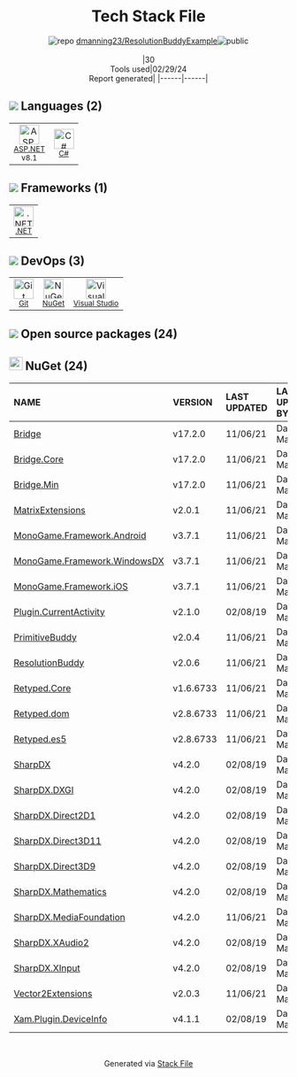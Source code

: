 <!--
&lt;--- Readme.md Snippet without images Start ---&gt;
## Tech Stack
dmanning23/ResolutionBuddyExample is built on the following main stack:

- [ASP.NET](https://www.asp.net/) – Languages
- [C#](http://csharp.net) – Languages
- [.NET](http://www.microsoft.com/net/) – Frameworks (Full Stack)
- [Visual Studio](http://msdn.microsoft.com/en-us/vstudio/aa718325.aspx) – Integrated Development Environment

Full tech stack [here](/techstack.md)

&lt;--- Readme.md Snippet without images End ---&gt;

&lt;--- Readme.md Snippet with images Start ---&gt;
## Tech Stack
dmanning23/ResolutionBuddyExample is built on the following main stack:

- <img width='25' height='25' src='https://img.stackshare.io/service/6755/2c45151a4a11d3a3c8e71bb34dd069d6_400x400.png' alt='ASP.NET'/> [ASP.NET](https://www.asp.net/) – Languages
- <img width='25' height='25' src='https://img.stackshare.io/service/1015/1200px-C_Sharp_wordmark.svg.png' alt='C#'/> [C#](http://csharp.net) – Languages
- <img width='25' height='25' src='https://img.stackshare.io/service/1014/IoPy1dce_400x400.png' alt='.NET'/> [.NET](http://www.microsoft.com/net/) – Frameworks (Full Stack)
- <img width='25' height='25' src='https://img.stackshare.io/service/1451/SR2hUhQN.png' alt='Visual Studio'/> [Visual Studio](http://msdn.microsoft.com/en-us/vstudio/aa718325.aspx) – Integrated Development Environment

Full tech stack [here](/techstack.md)

&lt;--- Readme.md Snippet with images End ---&gt;
-->
<div align="center">

# Tech Stack File
![](https://img.stackshare.io/repo.svg "repo") [dmanning23/ResolutionBuddyExample](https://github.com/dmanning23/ResolutionBuddyExample)![](https://img.stackshare.io/public_badge.svg "public")
<br/><br/>
|30<br/>Tools used|02/29/24 <br/>Report generated|
|------|------|
</div>

## <img src='https://img.stackshare.io/languages.svg'/> Languages (2)
<table><tr>
  <td align='center'>
  <img width='36' height='36' src='https://img.stackshare.io/service/6755/2c45151a4a11d3a3c8e71bb34dd069d6_400x400.png' alt='ASP.NET'>
  <br>
  <sub><a href="https://www.asp.net/">ASP.NET</a></sub>
  <br>
  <sub>v8.1</sub>
</td>

<td align='center'>
  <img width='36' height='36' src='https://img.stackshare.io/service/1015/1200px-C_Sharp_wordmark.svg.png' alt='C#'>
  <br>
  <sub><a href="http://csharp.net">C#</a></sub>
  <br>
  <sub></sub>
</td>

</tr>
</table>

## <img src='https://img.stackshare.io/frameworks.svg'/> Frameworks (1)
<table><tr>
  <td align='center'>
  <img width='36' height='36' src='https://img.stackshare.io/service/1014/IoPy1dce_400x400.png' alt='.NET'>
  <br>
  <sub><a href="http://www.microsoft.com/net/">.NET</a></sub>
  <br>
  <sub></sub>
</td>

</tr>
</table>

## <img src='https://img.stackshare.io/devops.svg'/> DevOps (3)
<table><tr>
  <td align='center'>
  <img width='36' height='36' src='https://img.stackshare.io/service/1046/git.png' alt='Git'>
  <br>
  <sub><a href="http://git-scm.com/">Git</a></sub>
  <br>
  <sub></sub>
</td>

<td align='center'>
  <img width='36' height='36' src='https://img.stackshare.io/service/2637/6I3oEOP4_400x400.jpg' alt='NuGet'>
  <br>
  <sub><a href="https://www.nuget.org/">NuGet</a></sub>
  <br>
  <sub></sub>
</td>

<td align='center'>
  <img width='36' height='36' src='https://img.stackshare.io/service/1451/SR2hUhQN.png' alt='Visual Studio'>
  <br>
  <sub><a href="http://msdn.microsoft.com/en-us/vstudio/aa718325.aspx">Visual Studio</a></sub>
  <br>
  <sub></sub>
</td>

</tr>
</table>


## <img src='https://img.stackshare.io/group.svg' /> Open source packages (24)</h2>

## <img width='24' height='24' src='https://img.stackshare.io/service/2637/6I3oEOP4_400x400.jpg'/> NuGet (24)

|NAME|VERSION|LAST UPDATED|LAST UPDATED BY|LICENSE|VULNERABILITIES|
|:------|:------|:------|:------|:------|:------|
|[Bridge](https://www.nuget.org/Bridge)|v17.2.0|11/06/21|Dan Manning |N/A|N/A|
|[Bridge.Core](https://www.nuget.org/Bridge.Core)|v17.2.0|11/06/21|Dan Manning |N/A|N/A|
|[Bridge.Min](https://www.nuget.org/Bridge.Min)|v17.2.0|11/06/21|Dan Manning |N/A|N/A|
|[MatrixExtensions](https://www.nuget.org/MatrixExtensions)|v2.0.1|11/06/21|Dan Manning |MIT|N/A|
|[MonoGame.Framework.Android](https://www.nuget.org/MonoGame.Framework.Android)|v3.7.1|11/06/21|Dan Manning |N/A|N/A|
|[MonoGame.Framework.WindowsDX](https://www.nuget.org/MonoGame.Framework.WindowsDX)|v3.7.1|11/06/21|Dan Manning |N/A|N/A|
|[MonoGame.Framework.iOS](https://www.nuget.org/MonoGame.Framework.iOS)|v3.7.1|11/06/21|Dan Manning |N/A|N/A|
|[Plugin.CurrentActivity](https://www.nuget.org/Plugin.CurrentActivity)|v2.1.0|02/08/19|Dan Manning |MIT|N/A|
|[PrimitiveBuddy](https://www.nuget.org/PrimitiveBuddy)|v2.0.4|11/06/21|Dan Manning |N/A|N/A|
|[ResolutionBuddy](https://www.nuget.org/ResolutionBuddy)|v2.0.6|11/06/21|Dan Manning |MIT|N/A|
|[Retyped.Core](https://www.nuget.org/Retyped.Core)|v1.6.6733|11/06/21|Dan Manning |N/A|N/A|
|[Retyped.dom](https://www.nuget.org/Retyped.dom)|v2.8.6733|11/06/21|Dan Manning |N/A|N/A|
|[Retyped.es5](https://www.nuget.org/Retyped.es5)|v2.8.6733|11/06/21|Dan Manning |N/A|N/A|
|[SharpDX](https://www.nuget.org/SharpDX)|v4.2.0|02/08/19|Dan Manning |N/A|N/A|
|[SharpDX.DXGI](https://www.nuget.org/SharpDX.DXGI)|v4.2.0|02/08/19|Dan Manning |N/A|N/A|
|[SharpDX.Direct2D1](https://www.nuget.org/SharpDX.Direct2D1)|v4.2.0|02/08/19|Dan Manning |N/A|N/A|
|[SharpDX.Direct3D11](https://www.nuget.org/SharpDX.Direct3D11)|v4.2.0|02/08/19|Dan Manning |N/A|N/A|
|[SharpDX.Direct3D9](https://www.nuget.org/SharpDX.Direct3D9)|v4.2.0|02/08/19|Dan Manning |N/A|N/A|
|[SharpDX.Mathematics](https://www.nuget.org/SharpDX.Mathematics)|v4.2.0|02/08/19|Dan Manning |N/A|N/A|
|[SharpDX.MediaFoundation](https://www.nuget.org/SharpDX.MediaFoundation)|v4.2.0|11/06/21|Dan Manning |N/A|N/A|
|[SharpDX.XAudio2](https://www.nuget.org/SharpDX.XAudio2)|v4.2.0|02/08/19|Dan Manning |N/A|N/A|
|[SharpDX.XInput](https://www.nuget.org/SharpDX.XInput)|v4.2.0|02/08/19|Dan Manning |N/A|N/A|
|[Vector2Extensions](https://www.nuget.org/Vector2Extensions)|v2.0.3|11/06/21|Dan Manning |MIT|N/A|
|[Xam.Plugin.DeviceInfo](https://www.nuget.org/Xam.Plugin.DeviceInfo)|v4.1.1|02/08/19|Dan Manning |Other|N/A|

<br/>
<div align='center'>

Generated via [Stack File](https://github.com/marketplace/stack-file)
